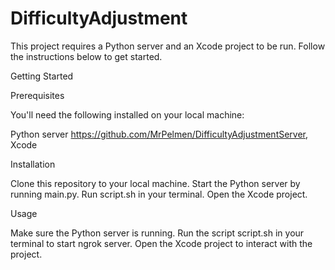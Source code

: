 # DifficultyAdjustment
This project requires a Python server and an Xcode project to be run. Follow the instructions below to get started.

Getting Started


Prerequisites

You'll need the following installed on your local machine:

Python server https://github.com/MrPelmen/DifficultyAdjustmentServer, Xcode


Installation

Clone this repository to your local machine.
Start the Python server by running main.py.
Run script.sh in your terminal.
Open the Xcode project.


Usage

Make sure the Python server is running.
Run the script script.sh in your terminal to start ngrok server.
Open the Xcode project to interact with the project.
